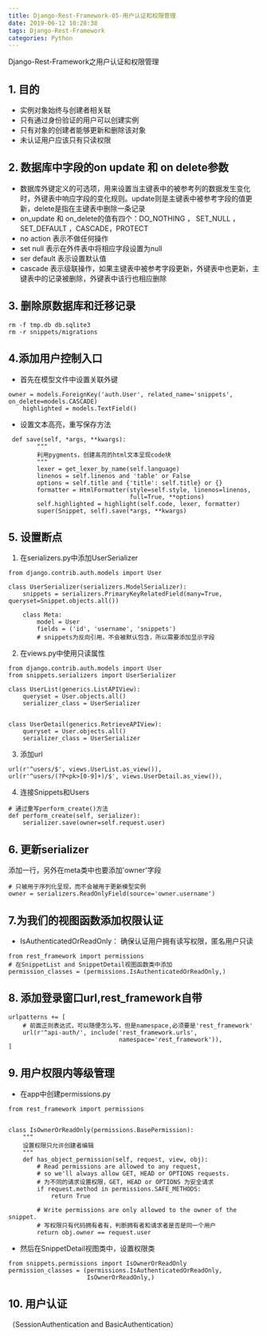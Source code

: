 ```yaml
---
title: Django-Rest-Framework-05-用户认证和权限管理
date: 2019-06-12 10:28:38
tags: Django-Rest-Framework
categories: Python
---
```



Django-Rest-Framework之用户认证和权限管理

<!-- more -->

## 1. 目的
- 实例对象始终与创建者相关联
- 只有通过身份验证的用户可以创建实例
- 只有对象的创建者能够更新和删除该对象
- 未认证用户应该只有只读权限

## 2. 数据库中字段的on update 和 on delete参数
- 数据库外键定义的可选项，用来设置当主键表中的被参考列的数据发生变化时，外键表中响应字段的变化规则。update则是主键表中被参考字段的值更新，delete是指在主键表中删除一条记录
- on_update 和 on_delete的值有四个：DO_NOTHING  ， SET_NULL ，  SET_DEFAULT  ，CASCADE，PROTECT
- no action 表示不做任何操作
- set null 表示在外件表中将相应字段设置为null
- ser default 表示设置默认值
- cascade 表示级联操作，如果主键表中被参考字段更新，外键表中也更新，主键表中的记录被删除，外键表中该行也相应删除

## 3. 删除原数据库和迁移记录
    rm -f tmp.db db.sqlite3
    rm -r snippets/migrations

## 4.添加用户控制入口
- 首先在模型文件中设置关联外键
    
```
owner = models.ForeignKey('auth.User', related_name='snippets', on_delete=models.CASCADE)
    highlighted = models.TextField()
```

- 设置文本高亮，重写保存方法

```
 def save(self, *args, **kwargs):
        """
        利用pygments，创建高亮的html文本呈现code块
        """
        lexer = get_lexer_by_name(self.language)
        linenos = self.linenos and 'table' or False
        options = self.title and {'title': self.title} or {}
        formatter = HtmlFormatter(style=self.style, linenos=linenos,
                                  full=True, **options)
        self.highlighted = highlight(self.code, lexer, formatter)
        super(Snippet, self).save(*args, **kwargs)
```

## 5. 设置断点
1. 在serializers.py中添加UserSerializer

```
from django.contrib.auth.models import User

class UserSerializer(serializers.ModelSerializer):
    snippets = serializers.PrimaryKeyRelatedField(many=True, queryset=Snippet.objects.all())

    class Meta:
        model = User
        fields = ('id', 'username', 'snippets')
        # snippets为反向引用，不会被默认包含，所以需要添加显示字段
```
2. 在views.py中使用只读属性

```
from django.contrib.auth.models import User
from snippets.serializers import UserSerializer

class UserList(generics.ListAPIView):
    queryset = User.objects.all()
    serializer_class = UserSerializer


class UserDetail(generics.RetrieveAPIView):
    queryset = User.objects.all()
    serializer_class = UserSerializer
```
3. 添加url

```
url(r'^users/$', views.UserList.as_view()),
url(r'^users/(?P<pk>[0-9]+)/$', views.UserDetail.as_view()),
```
4. 连接Snippets和Users
```
# 通过重写perform_create()方法
def perform_create(self, serializer):
    serializer.save(owner=self.request.user)
```
## 6. 更新serializer
添加一行，另外在meta类中也要添加'owner'字段

```
# 只被用于序列化呈现，而不会被用于更新模型实例
owner = serializers.ReadOnlyField(source='owner.username')
```

## 7.为我们的视图函数添加权限认证
- IsAuthenticatedOrReadOnly： 确保认证用户拥有读写权限，匿名用户只读

```
from rest_framework import permissions
# 在SnippetList and SnippetDetail视图函数类中添加
permission_classes = (permissions.IsAuthenticatedOrReadOnly,)
```

## 8. 添加登录窗口url,rest_framework自带

```
urlpatterns += [
    # 前面正则表达式，可以随便怎么写，但是namespace,必须要是'rest_framework'
    url(r'^api-auth/', include('rest_framework.urls',
                               namespace='rest_framework')),
]
```

## 9. 用户权限内等级管理
- 在app中创建permissions.py
```
from rest_framework import permissions


class IsOwnerOrReadOnly(permissions.BasePermission):
    """
    设置权限只允许创建者编辑
    """
    def has_object_permission(self, request, view, obj):
        # Read permissions are allowed to any request,
        # so we'll always allow GET, HEAD or OPTIONS requests.
        # 为不同的请求设置权限，GET, HEAD or OPTIONS 为安全请求
        if request.method in permissions.SAFE_METHODS:
            return True

        # Write permissions are only allowed to the owner of the snippet.
        # 写权限只有代码拥有者有，判断拥有者和请求者是否是同一个用户
        return obj.owner == request.user
```
- 然后在SnippetDetail视图类中，设置权限类

```
from snippets.permissions import IsOwnerOrReadOnly
permission_classes = (permissions.IsAuthenticatedOrReadOnly,
                      IsOwnerOrReadOnly,)
```

## 10. 用户认证
（SessionAuthentication and BasicAuthentication）
